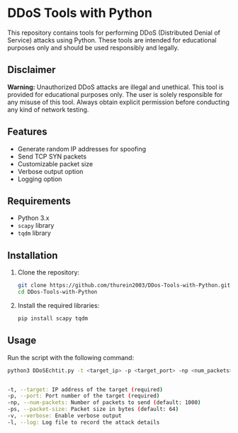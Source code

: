 # DDoS Tools with Python

This repository contains tools for performing DDoS (Distributed Denial of Service) attacks using Python. These tools are intended for educational purposes only and should be used responsibly and legally.

## Disclaimer

**Warning:** Unauthorized DDoS attacks are illegal and unethical. This tool is provided for educational purposes only. The user is solely responsible for any misuse of this tool. Always obtain explicit permission before conducting any kind of network testing.

## Features

- Generate random IP addresses for spoofing
- Send TCP SYN packets
- Customizable packet size
- Verbose output option
- Logging option

## Requirements

- Python 3.x
- `scapy` library
- `tqdm` library

## Installation

1. Clone the repository:
    ```sh
    git clone https://github.com/thurein2003/DDos-Tools-with-Python.git
    cd DDos-Tools-with-Python
    ```

2. Install the required libraries:
    ```sh
    pip install scapy tqdm
    ```

## Usage

Run the script with the following command:

```sh
python3 DDoSEchtit.py -t <target_ip> -p <target_port> -np <num_packets> -ps <packet_size> -v -l <log_file>


-t, --target: IP address of the target (required)
-p, --port: Port number of the target (required)
-np, --num-packets: Number of packets to send (default: 1000)
-ps, --packet-size: Packet size in bytes (default: 64)
-v, --verbose: Enable verbose output
-l, --log: Log file to record the attack details